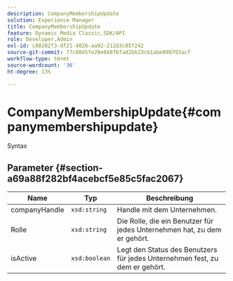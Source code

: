 ```yaml
---
description: CompanyMembershipUpdate
solution: Experience Manager
title: CompanyMembershipUpdate
feature: Dynamic Media Classic,SDK/API
role: Developer,Admin
exl-id: c88202f3-df21-4026-aa92-212d3c05f242
source-git-commit: 77c88d5fe20e048f6fad2bb23cb1abe090793acf
workflow-type: tm+mt
source-wordcount: '36'
ht-degree: 13%

---
```


# CompanyMembershipUpdate{#companymembershipupdate}

Syntax

## Parameter {#section-a69a88f282bf4acebcf5e85c5fac2067}

| Name | Typ | Beschreibung |
|---|---|---|
| companyHandle | `xsd:string` | Handle mit dem Unternehmen. |
| Rolle | `xsd:string` | Die Rolle, die ein Benutzer für jedes Unternehmen hat, zu dem er gehört. |
| isActive | `xsd:boolean` | Legt den Status des Benutzers für jedes Unternehmen fest, zu dem er gehört. |
